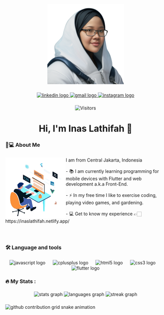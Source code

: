 <div align="center">
  <img height="250" src="816054217.png"  />
</div>

###

<div align="center">
  <a href="www.linkedin.com/in/inas-lathifah" target="_blank">
    <img src="https://img.shields.io/static/v1?message=LinkedIn&logo=linkedin&label=&color=0077B5&logoColor=white&labelColor=&style=for-the-badge" height="24" alt="linkedin logo"  />
  </a>
  <a href="mailto:inas.lathifah96@gmail.com">
    <img src="https://img.shields.io/static/v1?message=Gmail&logo=gmail&label=&color=D14836&logoColor=white&labelColor=&style=for-the-badge" height="24" alt="gmail logo"  />
  </a>
  <a href="https://www.instagram.com/lathifahins/">
    <img src="https://img.shields.io/static/v1?message=Instagram&logo=instagram&label=&color=D14836&logoColor=white&labelColor=&style=for-the-badge" height="24" alt="instagram logo"  />
  </a>
</div>

###

<div align="center">

  ![Visitors](https://api.visitorbadge.io/api/visitors?path=https%3A%2F%2Fgithub.com%2Finaslathifah&label=Visitors&countColor=%232c94e4&style=flat)

</div>

###

<h1 align="center">Hi, I'm Inas Lathifah 👋</h1>

###

<h3 align="left">&#129493;&#128187;  About Me</h3>

###

<img align="left" height="190" src="1674617947228.gif"  />

###

<p align="left">I am from Central Jakarta, Indonesia<br><br>- 📚 I am currently learning programming for mobile devices with Flutter and web development a.k.a Front-End. <br><br>- ⚡ In my free time I like to exercise coding, playing video games, and gardening. <br><br>- 💻 Get to know my experience &#128073;&#127995; https://inaslathifah.netlify.app/</p>

###

<br/>

<h3 align="left">🛠 Language and tools</h3>

###

<div align="center">
  <img src="https://img.shields.io/badge/JavaScript-F7DF1E?logo=javascript&logoColor=black&style=for-the-badge" height="35" alt="javascript logo"  />
  <img width="15" />
  <img src="https://img.shields.io/badge/C++-00599C?logo=cplusplus&logoColor=white&style=for-the-badge" height="35" alt="cplusplus logo"  />
  <img width="15" />
  <img src="https://img.shields.io/badge/HTML5-E34F26?logo=html5&logoColor=white&style=for-the-badge" height="35" alt="html5 logo"  />
  <img width="15" />
  <img src="https://img.shields.io/badge/CSS3-1572B6?logo=css3&logoColor=white&style=for-the-badge" height="35" alt="css3 logo"  />
  <img width="15" />
  <img src="https://img.shields.io/badge/Flutter-D3D3D3?logo=flutter&logoColor=blue&style=for-the-badge" height="35" alt="flutter logo"  />
</div>

###

<h3 align="left">🔥   My Stats :</h3>

###

<div align="center">
  <img src="https://github-readme-stats.vercel.app/api?username=inaslathifah&hide_title=true&hide_rank=false&show_icons=true&include_all_commits=false&count_private=true&disable_animations=false&theme=blueberry&locale=en&hide_border=true&order=1" height="150" alt="stats graph"  />
  <img src="https://github-readme-stats.vercel.app/api/top-langs?username=inaslathifah&locale=en&hide_title=false&layout=compact&card_width=320&langs_count=12&theme=blueberry&hide_border=true&order=2" height="150" alt="languages graph"  />
  <img src="https://streak-stats.demolab.com?user=inaslathifah&locale=en&mode=daily&theme=blueberry&hide_border=true&border_radius=5&order=3" height="150" alt="streak graph"  />
</div>

###

<picture>
  <source media="(prefers-color-scheme: dark)" srcset="https://raw.githubusercontent.com/inaslathifah/inaslathifah/output/github-contribution-grid-snake-dark.svg">
  <source media="(prefers-color-scheme: light)" srcset="https://raw.githubusercontent.com/inaslathifah/inaslathifah/output/github-contribution-grid-snake.svg">
  <img alt="github contribution grid snake animation" src="https://raw.githubusercontent.com/inaslathifah/inaslathifah/output/github-contribution-grid-snake.svg">
</picture>

###
